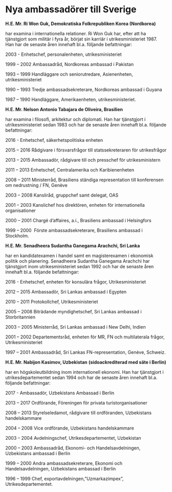 # Nya ambassadörer till Sverige

**H.E. Mr. Ri Won Guk, Demokratiska Folkrepubliken Korea (Nordkorea)**

har examina i internationella relationer. Ri Won Guk har, efter att ha tjänstgjort som militär i fyra år, börjat sin karriär i utrikesministeriet 1987\. Han har de senaste åren innehaft bl.a. följande befattningar:

2003 \- Enhetschef, personalenheten, utrikesministeriet

1999 – 2002 Ambassadråd, Nordkoreas ambassad i Pakistan

1993 – 1999 Handläggare och seniorutredare, Asienenheten, utrikesministeriet

1990 – 1993 Tredje ambassadsekreterare, Nordkoreas ambassad i Guyana

1987 – 1990 Handläggare, Amerikaenheten, utrikesministeriet.



**H.E. Mr. Nelson Antonio Tabajara de Oliveira, Brasilien**

har examina i filosofi, arkitektur och diplomati. Han har tjänstgjort i utrikesministeriet sedan 1983 och har de senaste åren innehaft bl.a. följande befattningar:

2016 \- Enhetschef, säkerhetspolitiska enheten

2015 – 2016 Rådgivare i försvarsfrågor till statssekreteraren för utrikesfrågor

2013 – 2015 Ambassadör, rådgivare till och presschef för utrikesministern

2011 – 2013 Enhetschef, Centralamerika och Karibienenheten

2008 – 2011 Ministerråd, Brasiliens ständiga representation till konferensen om nedrustning / FN, Genève

2003 – 2008 Kansliråd, gruppchef samt delegat, OAS

2001 – 2003 Kanslichef hos direktören, enheten för internationella organisationer

2000 – 2001 Chargé d’affaires, a.i., Brasiliens ambassad i Helsingfors

1999 – 2000  Förste ambassadsekreterare, Brasiliens ambassad i Stockholm.



**H.E. Mr. Senadheera Sudantha Ganegama Arachchi, Sri Lanka**

har en kandidatexamen i handel samt en magisterexamen i ekonomisk politik och planering. Senadheera Sudantha Ganegama Arachchi har tjänstgjort inom utrikesministeriet sedan 1992 och har de senaste åren innehaft bl.a. följande befattningar:

2016 \- Enhetschef, enheten för konsulära frågor, Utrikesministeriet

2012 – 2015 Ambassadör, Sri Lankas ambassad i Egypten

2010 – 2011 Protokollchef, Utrikesministeriet

2005 – 2008 Biträdande myndighetschef, Sri Lankas ambassad i Storbritannien

2003 – 2005 Ministerråd, Sri Lankas ambassad i New Delhi, Indien

2001 – 2002 Departementsråd, enheten för MR, FN och multilaterala frågor, Utrikesministeriet

1997 – 2001 Ambassadråd, Sri Lankas FN\-representation, Genève, Schweiz.



**H.E. Mr. Nabijon Kasimov, Uzbekistan** **(sidoackrediterad med säte i Berlin)**

har en högskoleutbildning inom internationell ekonomi. Han har tjänstgjort i utrikesdepartementet sedan 1994 och har de senaste åren innehaft bl.a. följande befattningar:

2017 \- Ambassadör, Uzbekistans Ambassad i Berlin

2013 – 2017 Ordförande, Föreningen för privata turistorganisationer

2008 – 2013 Styrelseledamot, rådgivare till ordföranden, Uzbekistans handelskammare

2004 – 2008 Vice ordförande, Uzbekistans handelskammare

2003 – 2004 Avdelningschef, Utrikesdepartementet, Uzbekistan

2000 – 2003 Ambassadråd, Ekonomi\- och Handelsavdelningen, Uzbekistans ambassad i Berlin

1999 – 2000 Andra ambassadsekreterare, Ekonomi och Handelsavdelningen, Uzbekistans ambassad i Berlin

1996 – 1999 Chef, exportavdelningen,”Uzmarkazimpex”, Utrikesdepartementet.
